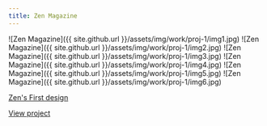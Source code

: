 ```yaml
---
title: Zen Magazine
---
```


![Zen Magazine]({{ site.github.url }}/assets/img/work/proj-1/img1.jpg)
![Zen Magazine]({{ site.github.url }}/assets/img/work/proj-1/img2.jpg)
![Zen Magazine]({{ site.github.url }}/assets/img/work/proj-1/img3.jpg)
![Zen Magazine]({{ site.github.url }}/assets/img/work/proj-1/img4.jpg)
![Zen Magazine]({{ site.github.url }}/assets/img/work/proj-1/img5.jpg)
![Zen Magazine]({{ site.github.url }}/assets/img/work/proj-1/img6.jpg)


<a class="home-cta" markdown="1" href="https://zen-developers.github.io/zendigital.github.io">Zen's First design</a>

<a class="home-cta" markdown="1" href="https://zen-b78f05a1d2ca.herokuapp.com">View project</a>
